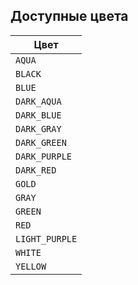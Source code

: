 ## Доступные цвета

| Цвет           |
|----------------|
| `AQUA`         |
| `BLACK`        |
| `BLUE`         |
| `DARK_AQUA`    |
| `DARK_BLUE`    |
| `DARK_GRAY`    |
| `DARK_GREEN`   |
| `DARK_PURPLE`  |
| `DARK_RED`     |
| `GOLD`         |
| `GRAY`         |
| `GREEN`        |
| `RED`          |
| `LIGHT_PURPLE` |
| `WHITE`        |
| `YELLOW`       |